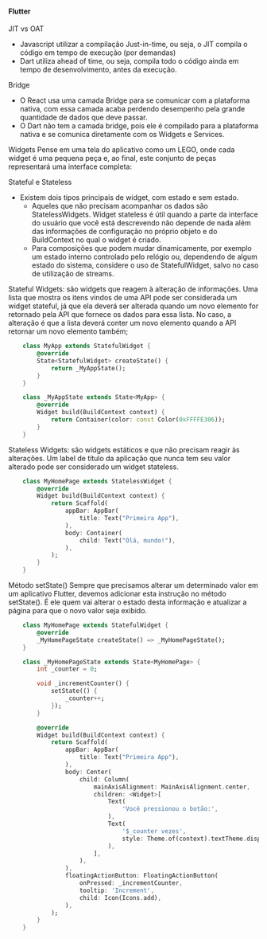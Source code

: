 #### Flutter

JIT vs OAT
- Javascript utilizar a compilação Just-in-time, ou seja, o JIT compila o código em tempo de execução (por demandas)
- Dart utiliza ahead of time, ou seja, compila todo o código ainda em tempo de desenvolvimento, antes da execução.

Bridge
- O React usa uma camada Bridge para se comunicar com a plataforma nativa, com essa camada acaba perdendo desempenho pela grande quantidade de dados que deve passar.
- O Dart não tem a camada bridge, pois ele é compilado para a plataforma nativa e se comunica diretamente com os Widgets e Services.

Widgets
Pense em uma tela do aplicativo como um LEGO, onde cada widget é uma pequena peça e, ao final, este conjunto de peças representará uma interface completa:

Stateful e Stateless
- Existem dois tipos principais de widget, com estado e sem estado.
	- Aqueles que não precisam acompanhar os dados são StatelessWidgets. Widget stateless é útil quando a parte da interface do usuário que você está descrevendo não depende de nada além das informações de configuração no próprio objeto e do BuildContext no qual o widget é criado.
	- Para composições que podem mudar dinamicamente, por exemplo um estado interno controlado pelo relógio ou, dependendo de algum estado do sistema, considere o uso de StatefulWidget, salvo no caso de utilização de streams.

Stateful Widgets: são widgets que reagem à alteração de informações. Uma lista que mostra os itens vindos de uma API pode ser considerada um widget stateful, já que ela deverá ser alterada quando um novo elemento for retornado pela API que fornece os dados para essa lista. No caso, a alteração é que a lista deverá conter um novo elemento quando a API retornar um novo elemento também;

```dart
	class MyApp extends StatefulWidget {
		@override
		State<StatefulWidget> createState() {
			return _MyAppState();
		}
	}

	class _MyAppState extends State<MyApp> {
		@override
		Widget build(BuildContext context) {
			return Container(color: const Color(0xFFFFE306));
		}
	}

```

Stateless Widgets: são widgets estáticos e que não precisam reagir às alterações. Um label de título da aplicação que nunca tem seu valor alterado pode ser considerado um widget stateless.

```dart
	class MyHomePage extends StatelessWidget {
		@override
		Widget build(BuildContext context) {
			return Scaffold(
				appBar: AppBar(
					title: Text("Primeira App"),
				),
				body: Container(
					child: Text("Olá, mundo!"),
				),
			);
		}
	}
```

Método setState()
Sempre que precisamos alterar um determinado valor em um aplicativo Flutter, devemos adicionar esta instrução no método setState(). É ele quem vai alterar o estado desta informação e atualizar a página para que o novo valor seja exibido.

```dart
	class MyHomePage extends StatefulWidget {
		@override
		_MyHomePageState createState() => _MyHomePageState();
	}

	class _MyHomePageState extends State<MyHomePage> {
		int _counter = 0;

		void _incrementCounter() {
			setState(() {
				_counter++;
			});
		}

		@override
		Widget build(BuildContext context) {
			return Scaffold(
				appBar: AppBar(
					title: Text("Primeira App"),
				),
				body: Center(
					child: Column(
						mainAxisAlignment: MainAxisAlignment.center,
						children: <Widget>[
							Text(
								'Você pressionou o botão:',
							),
							Text(
								'$_counter vezes',
								style: Theme.of(context).textTheme.display1,
							),
						],
					),
				),
				floatingActionButton: FloatingActionButton(
					onPressed: _incrementCounter,
					tooltip: 'Increment',
					child: Icon(Icons.add),
				),
			);
		}
	}
```